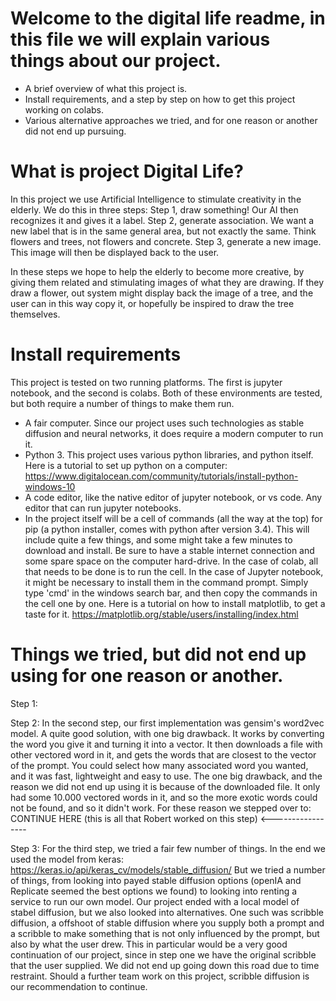 # Welcome to the digital life readme, in this file we will explain various things about our project.
- A brief overview of what this project is.
- Install requirements, and a step by step on how to get this project working on colabs.
- Various alternative approaches  we tried, and for one reason or another did not end up pursuing.

# What is project Digital Life?
In this project we use Artificial Intelligence to stimulate creativity in the elderly. We do this in three steps:
Step 1, draw something! Our AI then recognizes it and gives it a label. 
Step 2, generate association. We want a new label that is in the same general area, but not exactly the same. Think flowers and trees, not flowers and concrete. 
Step 3, generate a new image. This image will then be displayed back to the user.

In these steps we hope to help the elderly to become more creative, by giving them related and stimulating images of what
they are drawing. If they draw a flower, out system might display back the image of a tree, and the user can in this way copy it,
or hopefully be inspired to draw the tree themselves.

# Install requirements
This project is tested on two running platforms. The first is jupyter notebook, and the second is colabs. Both of these environments
are tested, but both require a number of things to make them run.

- A fair computer. Since our project uses such technologies as stable diffusion and neural networks, it does require a modern computer to
run it.
- Python 3. This project uses various python libraries, and python itself. Here is a tutorial to set up python on a computer:
https://www.digitalocean.com/community/tutorials/install-python-windows-10
- A code editor, like the native editor of jupyter notebook, or vs code. Any editor that can run jupyter notebooks. 
- In the project itself will be a cell of commands (all the way at the top) for pip (a python installer, comes with python after version 3.4). This will include quite a few things, and some might take a few minutes to download and install. Be sure to have a stable internet connection and some spare space on the computer hard-drive. In the case of colab, all that needs to be done is to run the cell. In the case of Jupyter notebook, it might be necessary to install them in the command prompt. Simply type 'cmd' in the windows search bar, and then copy the  commands in the cell one by one. Here is a tutorial on how to install matplotlib, to get a taste for it. https://matplotlib.org/stable/users/installing/index.html

# Things we tried, but did not end up using for one reason or another.

Step 1:

Step 2:
In the second step, our first implementation was gensim's word2vec model. A quite good solution, with one big drawback. It works by converting the word you give it and turning it into a vector. It then downloads a file with other vectored word in it, and gets the words that are closest to the vector of the prompt. You could select how many associated word you wanted, and it was fast, lightweight and easy to use. The one big drawback, and the reason we did not end up using it is because of the downloaded file. It only had some 10.000 vectored words in it, and so the more exotic words could not be found, and so it didn't work. For these reason we stepped over to: CONTINUE HERE (this is all that Robert worked on this step) <-----------------

Step 3:
For the third step, we tried a fair few number of things. In the end we used the model from keras: 
https://keras.io/api/keras_cv/models/stable_diffusion/
But we tried a number of things, from looking into payed stable diffusion options (openIA and Replicate seemed the best options we found) to looking into renting a service to run our own model. Our project ended with a local model of stabel diffusion, but we also looked into alternatives. One such was scribble diffusion, a offshoot of stable diffusion where you supply both a prompt and a scribble to make something that is not only influenced by the prompt, but also by what the user drew. This in particular would be a very good continuation of our project, since in step one we have the original scribble that the user supplied. We did not end up going down this road due to time restraint. Should a further team work on this project, scribble diffusion is our recommendation to continue.
